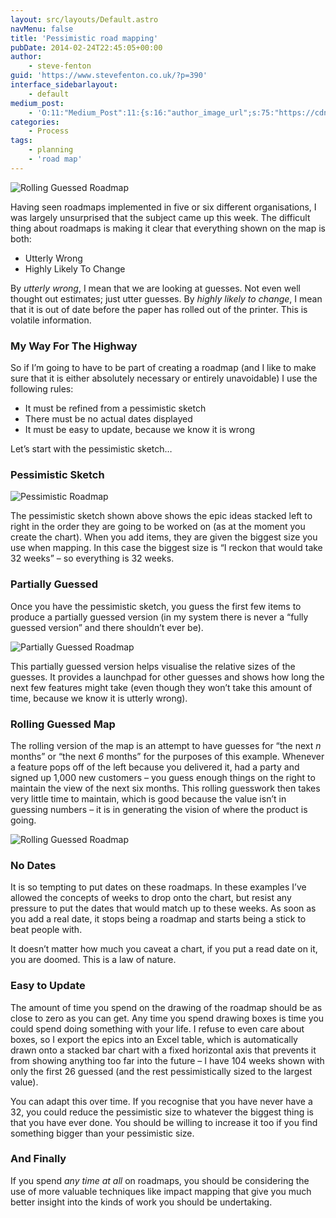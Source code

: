 ```yaml
---
layout: src/layouts/Default.astro
navMenu: false
title: 'Pessimistic road mapping'
pubDate: 2014-02-24T22:45:05+00:00
author:
    - steve-fenton
guid: 'https://www.stevefenton.co.uk/?p=390'
interface_sidebarlayout:
    - default
medium_post:
    - 'O:11:"Medium_Post":11:{s:16:"author_image_url";s:75:"https://cdn-images-1.medium.com/fit/c/400/400/1*eXkhfEuF41g5W_xnc_ydLA.jpeg";s:10:"author_url";s:38:"https://medium.com/@steve.fenton.co.uk";s:11:"byline_name";N;s:12:"byline_email";N;s:10:"cross_link";s:3:"yes";s:2:"id";s:11:"221797ef05c";s:21:"follower_notification";s:3:"yes";s:7:"license";s:19:"all-rights-reserved";s:14:"publication_id";s:2:"-1";s:6:"status";s:5:"draft";s:3:"url";s:50:"https://medium.com/@steve.fenton.co.uk/221797ef05c";}'
categories:
    - Process
tags:
    - planning
    - 'road map'
---
```


![Rolling Guessed Roadmap](https://www.stevefenton.co.uk/wp-content/uploads/2015/07/rolling-guessed-roadmap.png)

Having seen roadmaps implemented in five or six different organisations, I was largely unsurprised that the subject came up this week. The difficult thing about roadmaps is making it clear that everything shown on the map is both:

- Utterly Wrong
- Highly Likely To Change

By *utterly wrong*, I mean that we are looking at guesses. Not even well thought out estimates; just utter guesses. By *highly likely to change*, I mean that it is out of date before the paper has rolled out of the printer. This is volatile information.

### My Way For The Highway

So if I’m going to have to be part of creating a roadmap (and I like to make sure that it is either absolutely necessary or entirely unavoidable) I use the following rules:

- It must be refined from a pessimistic sketch
- There must be no actual dates displayed
- It must be easy to update, because we know it is wrong

Let’s start with the pessimistic sketch…

### Pessimistic Sketch

![Pessimistic Roadmap](https://www.stevefenton.co.uk/wp-content/uploads/2015/07/pessimistic-roadmap.png)

The pessimistic sketch shown above shows the epic ideas stacked left to right in the order they are going to be worked on (as at the moment you create the chart). When you add items, they are given the biggest size you use when mapping. In this case the biggest size is “I reckon that would take 32 weeks” – so everything is 32 weeks.

### Partially Guessed

Once you have the pessimistic sketch, you guess the first few items to produce a partially guessed version (in my system there is never a “fully guessed version” and there shouldn’t ever be).

![Partially Guessed Roadmap](https://www.stevefenton.co.uk/wp-content/uploads/2015/07/partially-guessed-roadmap.png)

This partially guessed version helps visualise the relative sizes of the guesses. It provides a launchpad for other guesses and shows how long the next few features might take (even though they won’t take this amount of time, because we know it is utterly wrong).

### Rolling Guessed Map

The rolling version of the map is an attempt to have guesses for “the next *n* months” or “the next *6* months” for the purposes of this example. Whenever a feature pops off of the left because you delivered it, had a party and signed up 1,000 new customers – you guess enough things on the right to maintain the view of the next six months. This rolling guesswork then takes very little time to maintain, which is good because the value isn’t in guessing numbers – it is in generating the vision of where the product is going.

![Rolling Guessed Roadmap](https://www.stevefenton.co.uk/wp-content/uploads/2015/07/rolling-guessed-roadmap.png)

### No Dates

It is so tempting to put dates on these roadmaps. In these examples I’ve allowed the concepts of weeks to drop onto the chart, but resist any pressure to put the dates that would match up to these weeks. As soon as you add a real date, it stops being a roadmap and starts being a stick to beat people with.

It doesn’t matter how much you caveat a chart, if you put a read date on it, you are doomed. This is a law of nature.

### Easy to Update

The amount of time you spend on the drawing of the roadmap should be as close to zero as you can get. Any time you spend drawing boxes is time you could spend doing something with your life. I refuse to even care about boxes, so I export the epics into an Excel table, which is automatically drawn onto a stacked bar chart with a fixed horizontal axis that prevents it from showing anything too far into the future – I have 104 weeks shown with only the first 26 guessed (and the rest pessimistically sized to the largest value).

You can adapt this over time. If you recognise that you have never have a 32, you could reduce the pessimistic size to whatever the biggest thing is that you have ever done. You should be willing to increase it too if you find something bigger than your pessimistic size.

### And Finally

If you spend *any time at all* on roadmaps, you should be considering the use of more valuable techniques like impact mapping that give you much better insight into the kinds of work you should be undertaking.